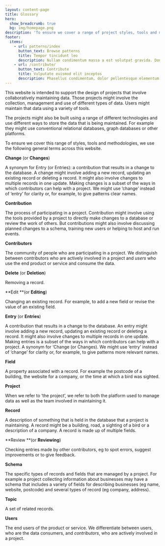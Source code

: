 ```yaml
---
layout: content-page
title: Glossary
hero:
  show_breadcrumb: true
  bg: img/homepage.png
description: 'To ensure we cover a range of project styles, tools and methodologies, we use the following general terms across this website.'
footer:
  items:
    - url: patterns/index
      button_text: Browse patterns
      title: Tempor tincidunt leo
      description: Nullam condimentum massa a est volutpat gravida. Donec hendrerit orci arcu, eu fermentum arcu malesuada nec.
    - url: /contribute/
      button_text: Contribute
      title: Vulputate euismod elit inceptos
      description: Phasellus condimentum, dolor pellentesque elementum gravida, nulla lorem ullamcorper felis, quis sodales nibh tellus a magna.
---
```


This website is intended to support the design of projects that involve collaboratively maintaining data. Those projects might involve the collection, management and use of different types of data. Users might maintain that data using a variety of tools.

The projects might also be built using a range of different technologies and use different ways to store the data that is being maintained. For example they might use conventional relational databases, graph databases or other platforms. 

To ensure we cover this range of styles, tools and methodologies, we use the following general terms across this website. 

**Change** (or **Changes**)

A synonym for Entry (or Entries): a contribution that results in a change to the database.  A change might involve adding a new record, updating an existing record or deleting a record. It might also involve changes to multiple records in one update. Making changes is a subset of the ways in which contributors can help with a project. We might use ‘change’ instead of ‘entry’ for clarity or, for example, to give patterns clear names.

**Contribution**

The process of participating in a project. Contribution might involve using the tools provided by a project to directly make changes to a database or review the work of others. But contributions might also involve discussing planned changes to a schema, training new users or helping to host and run events.

**Contributors**

The community of people who are participating in a project. We distinguish between contributors who are actively involved in a project and _users_ who use the end product or service and consume the data.

**Delete** (or **Deletion**)

Removing a record.

**Edit **(or **Editing**)

Changing an existing record. For example, to add a new field or revise the value of an existing field.

**Entry** (or **Entries**)

A contribution that results in a change to the database. An entry might involve adding a new record, updating an existing record or deleting a record. It might also involve changes to multiple records in one update. Making entries is a subset of the ways in which contributors can help with a project. A synonym for ‘Change (or Changes). We might use ‘entry’ instead of ‘change’ for clarity or, for example, to give patterns more relevant names.

**Field**

A property associated with a record. For example the postcode of a building, the website for a company, or the time at which a bird was sighted.

**Project**

When we refer to ‘the project’, we refer to both the platform used to manage data as well as the team involved in maintaining it.

**Record**

A description of something that is held in the database that a project is maintaining. A record might be a building, road, a sighting of a bird or a description of a company. A record is made up of multiple fields.

**Review **(or **Reviewing**)

Checking entries made by other contributors, eg to spot errors, suggest improvements or to give feedback.

**Schema**

The specific types of records and fields that are managed by a project. For example a project collecting information about businesses may have a schema that includes a variety of fields for describing businesses (eg name, website, postcode) and several types of record (eg company, address).

**Topic**

A set of related records. 

**Users**

The end users of the product or service. We differentiate between users, who are the data consumers, and _contributors_, who are actively involved in a project. 
